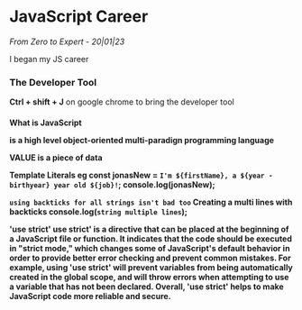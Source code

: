 <h1>JavaScript Career</h1> <i>From Zero to Expert</i> -
<i>20|01|23</i>
<p>I began my JS career</p>
<h3>The Developer Tool</h3>

<p><b>Ctrl + shift + J</b> on google chrome to bring the developer tool</p>

<h4>What is JavaScript</4>
<p>is a high level object-oriented multi-paradign programming language</p>

VALUE
is a piece of data

Template Literals 
eg const jonasNew = `I'm ${firstName}, a ${year - birthyear} year old ${job}!`;
console.log(jonasNew);

`using backticks for all strings isn't bad too`
Creating a multi lines with backticks
console.log(`string
multiple
lines`);

'use strict'
use strict' is a directive that can be placed at the beginning of a JavaScript file or function. It indicates that the code should be executed in "strict mode," which changes some of JavaScript's default behavior in order to provide better error checking and prevent common mistakes. For example, using 'use strict' will prevent variables from being automatically created in the global scope, and will throw errors when attempting to use a variable that has not been declared. Overall, 'use strict' helps to make JavaScript code more reliable and secure.
